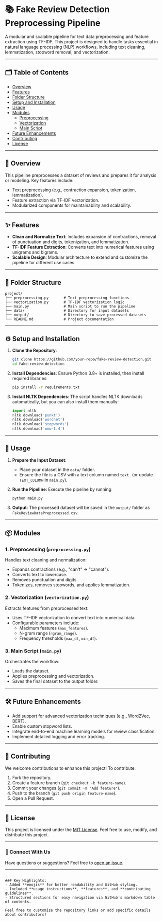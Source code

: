 # 📚 Fake Review Detection Preprocessing Pipeline

A modular and scalable pipeline for text data preprocessing and feature extraction using TF-IDF. This project is designed to handle tasks essential in natural language processing (NLP) workflows, including text cleaning, lemmatization, stopword removal, and vectorization.

---

## 🗂 Table of Contents
- [Overview](#overview)
- [Features](#features)
- [Folder Structure](#folder-structure)
- [Setup and Installation](#setup-and-installation)
- [Usage](#usage)
- [Modules](#modules)
  - [Preprocessing](#preprocessingpy)
  - [Vectorization](#vectorizationpy)
  - [Main Script](#mainpy)
- [Future Enhancements](#future-enhancements)
- [Contributing](#contributing)
- [License](#license)

---

## 📝 Overview
This pipeline preprocesses a dataset of reviews and prepares it for analysis or modeling. Key features include:
- Text preprocessing (e.g., contraction expansion, tokenization, lemmatization).
- Feature extraction via TF-IDF vectorization.
- Modularized components for maintainability and scalability.

---

## ✨ Features
- **Clean and Normalize Text**: Includes expansion of contractions, removal of punctuation and digits, tokenization, and lemmatization.
- **TF-IDF Feature Extraction**: Converts text into numerical features using unigrams and bigrams.
- **Scalable Design**: Modular architecture to extend and customize the pipeline for different use cases.

---

## 📁 Folder Structure
```plaintext
project/
├── preprocessing.py       # Text preprocessing functions
├── vectorization.py       # TF-IDF vectorization logic
├── main.py                # Main script to run the pipeline
├── data/                  # Directory for input datasets
├── output/                # Directory to save processed datasets
└── README.md              # Project documentation
```

---

## ⚙️ Setup and Installation

1. **Clone the Repository**:
   ```bash
   git clone https://github.com/your-repo/fake-review-detection.git
   cd fake-review-detection
   ```

2. **Install Dependencies**:
   Ensure Python 3.8+ is installed, then install required libraries:
   ```bash
   pip install -r requirements.txt
   ```

3. **Install NLTK Dependencies**:
   The script handles NLTK downloads automatically, but you can also install them manually:
   ```python
   import nltk
   nltk.download('punkt')
   nltk.download('wordnet')
   nltk.download('stopwords')
   nltk.download('omw-1.4')
   ```

---

## 🚀 Usage

1. **Prepare the Input Dataset**:
   - Place your dataset in the `data/` folder.
   - Ensure the file is a CSV with a text column named `text_` (or update `TEXT_COLUMN` in `main.py`).

2. **Run the Pipeline**:
   Execute the pipeline by running:
   ```bash
   python main.py
   ```

3. **Output**:
   The processed dataset will be saved in the `output/` folder as `FakeReviewDataPreprocessed.csv`.

---

## 📦 Modules

### **1. Preprocessing (`preprocessing.py`)**
Handles text cleaning and normalization:
- Expands contractions (e.g., "can't" → "cannot").
- Converts text to lowercase.
- Removes punctuation and digits.
- Tokenizes, removes stopwords, and applies lemmatization.

### **2. Vectorization (`vectorization.py`)**
Extracts features from preprocessed text:
- Uses TF-IDF vectorization to convert text into numerical data.
- Configurable parameters include:
  - Maximum features (`max_features`).
  - N-gram range (`ngram_range`).
  - Frequency thresholds (`max_df`, `min_df`).

### **3. Main Script (`main.py`)**
Orchestrates the workflow:
- Loads the dataset.
- Applies preprocessing and vectorization.
- Saves the final dataset to the output folder.

---

## 🛠️ Future Enhancements
- Add support for advanced vectorization techniques (e.g., Word2Vec, BERT).
- Enable custom stopword lists.
- Integrate end-to-end machine learning models for review classification.
- Implement detailed logging and error tracking.

---

## 🤝 Contributing
We welcome contributions to enhance this project! To contribute:
1. Fork the repository.
2. Create a feature branch (`git checkout -b feature-name`).
3. Commit your changes (`git commit -m "Add feature"`).
4. Push to the branch (`git push origin feature-name`).
5. Open a Pull Request.

---

## 📄 License
This project is licensed under the [MIT License](LICENSE). Feel free to use, modify, and distribute this project.

---

### 🔗 Connect With Us
Have questions or suggestions? Feel free to [open an issue](https://github.com/your-repo/fake-review-detection/issues).

---
```

### Key Highlights:
- Added **emojis** for better readability and GitHub styling.
- Included **usage instructions**, **features**, and **contributing guidelines**.
- Structured sections for easy navigation via GitHub’s markdown table of contents.

Feel free to customize the repository links or add specific details about contributors!
